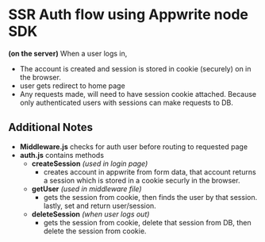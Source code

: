 # SSR Auth flow using Appwrite node SDK

**(on the server)**
When a user logs in,

- The account is created and session is stored in cookie (securely) on in the browser. 
- user gets redirect to home page
- Any requests made, will need to have session cookie attached. Because only authenticated users with sessions can make requests to DB. 



## Additional Notes
- **Middleware.js** checks for auth user before routing to requested page
- **auth.js** contains methods 
    - **createSession** *(used in login page)*
        - creates account in appwrite from form data, that account returns a session which is stored in a cookie securly in the browser.
    - **getUser** *(used in middleware file)*
        - gets the session from cookie, then finds the user by that session. lastly, set and return user/session. 
    - **deleteSession** *(when user logs out)*
        - gets the session from cookie, delete that session from DB, then delete the session from cookie. 


